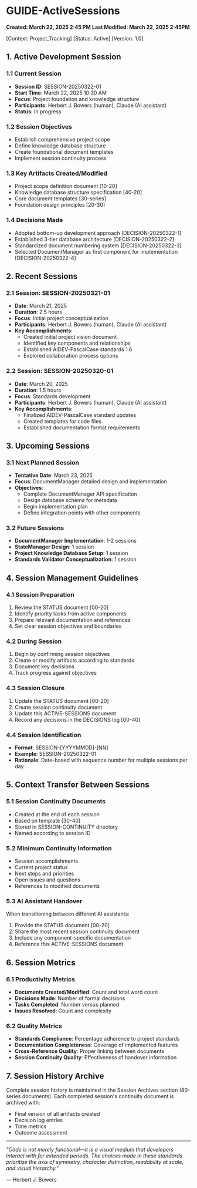 # GUIDE-ActiveSessions
**Created: March 22, 2025 2:45 PM**
**Last Modified: March 22, 2025  2:45PM**

[Context: Project_Tracking]
[Status: Active]
[Version: 1.0]

## 1. Active Development Session

### 1.1 Current Session
- **Session ID**: SESSION-20250322-01
- **Start Time**: March 22, 2025 10:30 AM
- **Focus**: Project foundation and knowledge structure
- **Participants**: Herbert J. Bowers (human), Claude (AI assistant)
- **Status**: In progress

### 1.2 Session Objectives
- Establish comprehensive project scope
- Define knowledge database structure
- Create foundational document templates
- Implement session continuity process

### 1.3 Key Artifacts Created/Modified
- Project scope definition document [10-20]
- Knowledge database structure specification [40-20]
- Core document templates [30-series]
- Foundation design principles [20-30]

### 1.4 Decisions Made
- Adopted bottom-up development approach [DECISION-20250322-1]
- Established 3-tier database architecture [DECISION-20250322-2]
- Standardized document numbering system [DECISION-20250322-3]
- Selected DocumentManager as first component for implementation [DECISION-20250322-4]

## 2. Recent Sessions

### 2.1 Session: SESSION-20250321-01
- **Date**: March 21, 2025
- **Duration**: 2.5 hours
- **Focus**: Initial project conceptualization
- **Participants**: Herbert J. Bowers (human), Claude (AI assistant)
- **Key Accomplishments**:
  - Created initial project vision document
  - Identified key components and relationships
  - Established AIDEV-PascalCase standards 1.6
  - Explored collaboration process options

### 2.2 Session: SESSION-20250320-01
- **Date**: March 20, 2025
- **Duration**: 1.5 hours
- **Focus**: Standards development
- **Participants**: Herbert J. Bowers (human), Claude (AI assistant)
- **Key Accomplishments**:
  - Finalized AIDEV-PascalCase standard updates
  - Created templates for code files
  - Established documentation format requirements

## 3. Upcoming Sessions

### 3.1 Next Planned Session
- **Tentative Date**: March 23, 2025
- **Focus**: DocumentManager detailed design and implementation
- **Objectives**:
  - Complete DocumentManager API specification
  - Design database schema for metadata
  - Begin implementation plan
  - Define integration points with other components

### 3.2 Future Sessions
- **DocumentManager Implementation**: 1-2 sessions
- **StateManager Design**: 1 session
- **Project Knowledge Database Setup**: 1 session
- **Standards Validator Conceptualization**: 1 session

## 4. Session Management Guidelines

### 4.1 Session Preparation
1. Review the STATUS document [00-20]
2. Identify priority tasks from active components
3. Prepare relevant documentation and references
4. Set clear session objectives and boundaries

### 4.2 During Session
1. Begin by confirming session objectives
2. Create or modify artifacts according to standards
3. Document key decisions
4. Track progress against objectives

### 4.3 Session Closure
1. Update the STATUS document [00-20]
2. Create session continuity document
3. Update this ACTIVE-SESSIONS document
4. Record any decisions in the DECISIONS log [00-40]

### 4.4 Session Identification
- **Format**: SESSION-[YYYYMMDD]-[NN]
- **Example**: SESSION-20250322-01
- **Rationale**: Date-based with sequence number for multiple sessions per day

## 5. Context Transfer Between Sessions

### 5.1 Session Continuity Documents
- Created at the end of each session
- Based on template [30-40]
- Stored in SESSION-CONTINUITY directory
- Named according to session ID

### 5.2 Minimum Continuity Information
- Session accomplishments
- Current project status
- Next steps and priorities
- Open issues and questions
- References to modified documents

### 5.3 AI Assistant Handover
When transitioning between different AI assistants:
1. Provide the STATUS document [00-20]
2. Share the most recent session continuity document
3. Include any component-specific documentation
4. Reference this ACTIVE-SESSIONS document

## 6. Session Metrics

### 6.1 Productivity Metrics
- **Documents Created/Modified**: Count and total word count
- **Decisions Made**: Number of formal decisions
- **Tasks Completed**: Number versus planned
- **Issues Resolved**: Count and complexity

### 6.2 Quality Metrics
- **Standards Compliance**: Percentage adherence to project standards
- **Documentation Completeness**: Coverage of implemented features
- **Cross-Reference Quality**: Proper linking between documents
- **Session Continuity Quality**: Effectiveness of handover information

## 7. Session History Archive

Complete session history is maintained in the Session Archives section (80-series documents). Each completed session's continuity document is archived with:
- Final version of all artifacts created
- Decision log entries
- Time metrics
- Outcome assessment

---

*"Code is not merely functional—it is a visual medium that developers interact with for extended periods. The choices made in these standards prioritize the axis of symmetry, character distinction, readability at scale, and visual hierarchy."*

— Herbert J. Bowers
